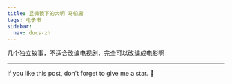 ```yaml
---
title: 显微镜下的大明 马伯庸
tags: 电子书
sidebar:
  nav: docs-zh
---
```


几个独立故事，不适合改编电视剧，完全可以改编成电影啊



<!--more-->

---

If you like this post, don't forget to give me a star. :star2:

